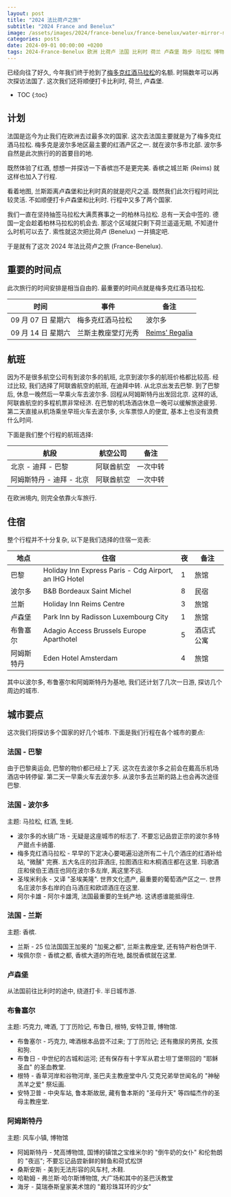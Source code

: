 ```yaml
---
layout: post
title: "2024 法比荷卢之旅"
subtitle: "2024 France and Benelux"
image: /assets/images/2024/france-benelux/france-benelux/water-mirror-md.jpeg
categories: posts
date: 2024-09-01 00:00:00 +0200
tags: 2024-France-Benelux 欧洲 比荷卢 法国 比利时 荷兰 卢森堡 跑步 马拉松 博物馆 美食 生蚝 红酒 啤酒 香槟
---
```


已经向往了好久, 今年我们终于抢到了[梅多克红酒马拉松](https://www.marathondumedoc.com/en/)的名额. 时隔数年可以再次探访法国了. 这次我们还将顺便打卡比利时, 荷兰, 卢森堡.

* TOC
{:toc}

## 计划

法国是迄今为止我们在欧洲去过最多次的国家. 这次去法国主要就是为了梅多克红酒马拉松. 梅多克是波尔多地区最主要的红酒产区之一. 就在波尔多市北部. 波尔多自然是此次旅行的的首要目的地.

既然体验了红酒, 想想一并探访一下香槟岂不是更完美. 香槟之城兰斯 (Reims) 就这样也加入了行程.

看着地图, 兰斯距离卢森堡和比利时真的就是咫尺之遥. 既然我们此次行程时间比较灵活. 不如顺便打卡卢森堡和比利时. 行程中又多了两个国家.

我们一直在坚持抽签马拉松大满贯赛事之一的柏林马拉松. 总有一天会中签的. 德国一定会趁着柏林马拉松的机会去. 那这个区域就只剩下荷兰遥遥无期, 不知道什么时机可以去了. 索性就这次把比荷卢 (Benelux) 一并搞定吧.

于是就有了这次 2024 年法比荷卢之旅 (France-Benelux).

## 重要的时间点

此次旅行的时间安排是相当自由的. 最重要的时间点就是梅多克红酒马拉松.

| 时间 | 事件 | 备注 |
| - | - | - |
| 09 月 07 日 星期六 | 梅多克红酒马拉松 | 波尔多 |
| 09 月 14 日 星期六| 兰斯主教座堂灯光秀 | [Reims’ Regalia](https://regalia-reims.fr) |

## 航班

因为不是很多航空公司有到波尔多的航班, 北京到波尔多的航班价格都比较高. 经过比较, 我们选择了阿联酋航空的航班, 在迪拜中转. 从北京出发去巴黎. 到了巴黎后, 休息一晚然后一早乘火车去波尔多. 回程从阿姆斯特丹出发回北京. 这样的话, 阿联酋航空的多程机票非常经济. 在巴黎的机场酒店休息一晚可以缓解旅途疲劳. 第二天直接从机场乘坐早班火车去波尔多, 火车票惊人的便宜, 基本上也没有浪费什么时间.

下面是我们整个行程的航班选择:

| 航段 | 航空公司 | 备注 |
| - | - | - |
| 北京 - 迪拜 - 巴黎 | 阿联酋航空 | 一次中转 |
| 阿姆斯特丹 - 迪拜 - 北京 | 阿联酋航空 | 一次中转 |

在欧洲境内, 则完全依靠火车旅行.

## 住宿

整个行程并不十分复杂, 以下是我们选择的住宿一览表:

| 地点 | 住宿 | 夜 | 备注 |
| - | - | - | - |
| 巴黎 | Holiday Inn Express Paris - Cdg Airport, an IHG Hotel | 1 | 旅馆 |
| 波尔多 | B&B Bordeaux Saint Michel | 8 | 民宿 |
| 兰斯 | Holiday Inn Reims Centre | 3 | 旅馆 |
| 卢森堡 | Park Inn by Radisson Luxembourg City | 1 | 旅馆 |
| 布鲁塞尔 | Adagio Access Brussels Europe Aparthotel | 5 | 酒店式公寓 |
| 阿姆斯特丹 | Eden Hotel Amsterdam | 4 | 旅馆 |

其中以波尔多, 布鲁塞尔和阿姆斯特丹为基地, 我们还计划了几次一日游, 探访几个周边的城市.

## 城市要点

这次我们将探访多个国家的好几个城市. 下面是我们行程在各个城市的要点:

### 法国 - 巴黎

由于巴黎奥运会, 巴黎的物价都已经上了天. 这次在去波尔多之前会在戴高乐机场酒店中转停留. 第二天一早乘火车去波尔多. 从波尔多去兰斯的路上也会再次途径巴黎.

### 法国 - 波尔多

主题: 马拉松, 红酒, 生蚝.

* 波尔多的水镜广场 - 无疑是这座城市的标志了. 不要忘记品尝正宗的波尔多特产甜点卡纳蕾.
* 梅多克红酒马拉松 - 早早的下定决心要喝遍沿途所有二十几个酒庄的红酒补给站, "微醺" 完赛. 五大名庄的拉菲酒庄, 拉图酒庄和木桐酒庄都在这里. 玛歌酒庄和侯伯王酒庄也同在波尔多左岸, 离这里不远.
* 圣埃米利永 - 又译 "圣埃美隆". 世界文化遗产, 最重要的葡萄酒产区之一. 世界名庄波尔多右岸的白马酒庄和欧颂酒庄在这里.
* 阿尔卡雄 - 阿尔卡雄湾, 法国最重要的生蚝产地. 这诱惑谁能抵得住.

### 法国 - 兰斯

主题: 香槟.

* 兰斯 - 25 位法国国王加冕的 "加冕之都", 兰斯主教座堂, 还有特产粉色饼干.
* 埃佩尔奈 - 香槟之都, 香槟大道的所在地, 酩悦香槟就在这里.

### 卢森堡

从法国前往比利时的途中, 绕道打卡. 半日城市游.

### 布鲁塞尔

主题: 巧克力, 啤酒, 丁丁历险记, 布鲁日, 根特, 安特卫普, 博物馆.

* 布鲁塞尔 - 巧克力, 啤酒根本品尝不过来; 丁丁历险记; 还有撒尿的男孩, 女孩和狗.
* 布鲁日 - 中世纪的古城和运河; 还有保存有十字军从君士坦丁堡带回的 "耶稣圣血" 的圣血教堂.
* 根特 - 香草河岸和谷物河岸, 圣巴夫主教座堂中凡·艾克兄弟举世闻名的 "神秘羔羊之爱" 祭坛画.
* 安特卫普 - 中央车站, 鲁本斯故居, 藏有鲁本斯的 "圣母升天" 等四幅杰作的圣母主教座堂.

### 阿姆斯特丹

主题: 风车小镇, 博物馆

* 阿姆斯特丹 - 梵高博物馆, 国博的镇馆之宝维米尔的 "倒牛奶的女仆" 和伦勃朗的 "夜巡"; 不要忘记品尝新鲜的鲱鱼和荷式松饼
* 桑斯安斯 - 美到无法形容的风车村, 木鞋.
* 哈勒姆 - 弗兰斯·哈尔斯博物馆, 大广场和其中的圣巴沃教堂
* 海牙 - 莫瑞泰斯皇家美术馆的 "戴珍珠耳环的少女"
